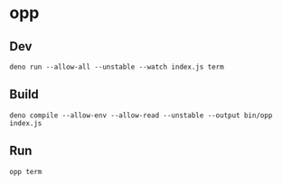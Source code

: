 # opp

## Dev

`deno run --allow-all --unstable --watch index.js term`

## Build

`deno compile --allow-env --allow-read --unstable --output bin/opp index.js`

## Run

`opp term`
